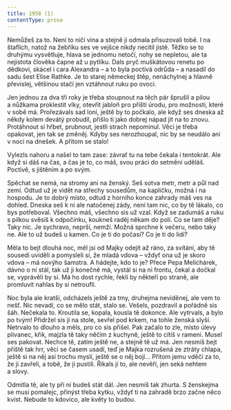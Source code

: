 ```yaml
---
title: 1958 (1)
contentType: prose
---
```


Nemůžeš za to. Není to ničí vina a stejně ji odmala přisuzovali tobě. I na štaflích, natož na žebříku ses ve vejšce nikdy necítil jistě. Těžko se to druhýmu vysvětluje, hlava se jednomu netočí, nohy se nepletou, ale ta nejistota člověka čapne až u pytlíku. Dals pryč muškátovou renetu po dědkovi, skácel i cara Alexandra – a to byla poctivá odrůda – a nasadil do sadu šest Elise Rathke. Je to starej německej štěp, nenáchylnej a hlavně převislej, většinou stačí jen vztáhnout ruku po ovoci.

Jen jednou za dva tři roky je třeba stoupnout na těch pár šprušlí a pilou a nůžkama proklestit vlky, otevřít jabloň pro příští úrodu, pro možnosti, které v sobě má. Prořezávals sad loni, ještě by to počkalo, ale když ses dneska až někdy kolem devátý probudil, přišlo ti jako dobrej nápad jít na to znovu. Protáhnout si hřbet, prubnout, jestli strach nepominul. Věci je třeba opakovat, jen tak se změněj. Kdyby ses nerozhoupal, nic by se neudálo ani v noci na dnešek. A přitom se stalo!

Vylezls nahoru a našel to tam zase: závrať tu na tebe čekala i tentokrát. Ale když si dáš na čas, a čas je to, co máš, svou práci do setmění uděláš. Poctivě, s jištěním a po svým.

Spěchat se nemá, na stromy ani na ženský. Seš sotva metr, metr a půl nad zemí. Odtud už je vidět na střechy sousedům, na kapličku, možná i na hospodu. Je to dobrý místo, odtud z horního konce zahrady máš ves na dohled. Dneska seš k ní ale natočenej zády, není tam nic, co by tě lákalo, co bys potřeboval. Všechno máš, všechno sis už vzal. Když se zadumáš a ruku s pilkou svěsíš k odpočinku, koukneš raděj někam do polí. Co se tam děje? Taky nic. Je sychravo, neprší, nemží. Možná sprchne k večeru, nebo taky ne. Ale to už budeš u kamen. Co je ti do počasí? Co je ti do lidí?

Měla to bejt dlouhá noc, měl jsi od Majky odejít až ráno, za svítání, aby tě sousedi uviděli a pomysleli si, že mladá vdova – vždyť ona už je skoro vdova – má novýho šamstra. A hádejte, kdo to je? Přece Pepa Melichárek, dávno o ní stál, tak už ji konečně má, vystál si na ni frontu, čekal a dočkal se, vyprávěli by si. Má ho dost rychle, řekli by někteří po straně, ale promluvit nahlas by si netroufli.

Noc byla ale kratší, odcházels ještě za tmy, druhejma neviděnej, ale vem to nešť. Nic nevadí, co se mělo stát, stalo se. Vešels, pozdravil a pořádně sis šáh. Nečekala to. Kroutila se, kopala, kousla tě dokonce. Ale vytrvals, a bylo po tvým! Přidržel sis ji na stole, sevřel pod krkem, na tohle ženská slyší. Netrvalo to dlouho a měls, pro co sis přišel. Pak začalo to zle, místo úlevy plivanec, křik, majzla tě taky něčím z kuchyně, ještě to cítíš v rameni. Musel ses pakovat. Nechce tě, zatím ještě ne, a stejně tě už má. Jen nesmíš bejt příště tak hrr, věci se časem usadí, teď je Majka rozrušená ze ztráty chlapa, ještě si na něj asi trochu myslí, ještě se o něj bojí… Přitom jemu vděčí za to, že ji zavřeli, a tobě, že ji pustili. Říkals jí to, ale nevěří, jen seká nehtem a slovy.

Odmítla tě, ale ty při ní budeš stát dál. Jen nesmíš tak zhurta. S ženskejma se musí pomalejc, přinýst třeba kytku, vždyť ti na zahradě brzo začne něco kvíst. Nebude to kdovíco, ale květy to budou.
